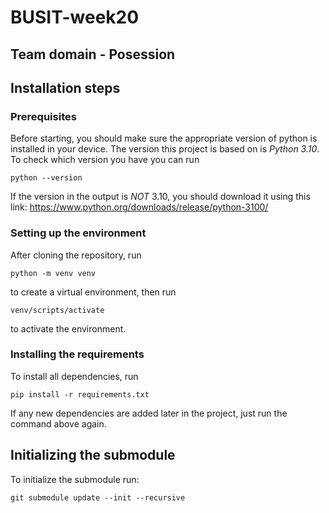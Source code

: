 # BUSIT-week20
## Team domain - Posession
## Installation steps
### Prerequisites
Before starting, you should make sure the appropriate version of python is installed in your device. The version this project is based on is *Python 3.10*. To check which version you have you can run 
```
python --version
```
If the version in the output is _NOT_ 3.10, you should download it using this link: https://www.python.org/downloads/release/python-3100/
### Setting up the environment 
After cloning the repository, run
```
python -m venv venv 
```
to create a virtual environment, then run
```
venv/scripts/activate
```
to activate the environment.

### Installing the requirements
To install all dependencies, run
```
pip install -r requirements.txt
```
If any new dependencies are added later in the project, just run the command above again.

## Initializing the submodule
To initialize the submodule run: 
```
git submodule update --init --recursive
```


